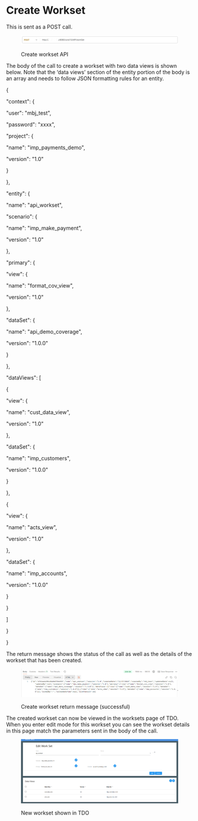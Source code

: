 # Create Workset

This is sent as a POST call.

&#x20;

<figure><img src="../../../../../.gitbook/assets/image (95).png" alt=""><figcaption><p>Create workset API</p></figcaption></figure>

&#x20;The body of the call to create a workset with two data views is shown below. Note that the ‘data views’ section of the entity portion of the body is an array and needs to follow JSON formatting rules for an entity.

&#x20;

{

&#x20;   "context": {

&#x20;       "user": "mbj\_test",

&#x20;       "password": "xxxx",

&#x20;       "project": {

&#x20;           "name": "imp\_payments\_demo",

&#x20;           "version": "1.0"

&#x20;       }

&#x20;   },

&#x20;   "entity": {

&#x20;       "name": "api\_workset",

&#x20;       "scenario": {

&#x20;           "name": "imp\_make\_payment",

&#x20;           "version": "1.0"

&#x20;       },

&#x20;       "primary": {

&#x20;           "view": {

&#x20;               "name": "format\_cov\_view",

&#x20;               "version": "1.0"

&#x20;           },

&#x20;           "dataSet": {

&#x20;               "name": "api\_demo\_coverage",

&#x20;               "version": "1.0.0"

&#x20;           }

&#x20;       },

&#x20;       "dataViews": \[

&#x20;           {

&#x20;             "view": {

&#x20;               "name": "cust\_data\_view",

&#x20;               "version": "1.0"

&#x20;           },

&#x20;           "dataSet": {

&#x20;               "name": "imp\_customers",

&#x20;               "version": "1.0.0"

&#x20;           }

&#x20;           },

&#x20;           {

&#x20;             "view": {

&#x20;               "name": "acts\_view",

&#x20;               "version": "1.0"

&#x20;           },

&#x20;           "dataSet": {

&#x20;               "name": "imp\_accounts",

&#x20;               "version": "1.0.0"

&#x20;           }           &#x20;

&#x20;           }           &#x20;

&#x20;       ]

&#x20;   }

}

&#x20;

The return message shows the status of the call as well as the details of the workset that has been created.

&#x20;

<figure><img src="../../../../../.gitbook/assets/image (96).png" alt=""><figcaption><p>Create workset return message (successful)</p></figcaption></figure>

&#x20;

The created workset can now be viewed in the worksets page of TDO.  When you enter edit mode for this workset you can see the workset details in this page match the parameters sent in the body of the call.

&#x20;

<figure><img src="../../../../../.gitbook/assets/image (97).png" alt=""><figcaption><p>New workset shown in TDO</p></figcaption></figure>
